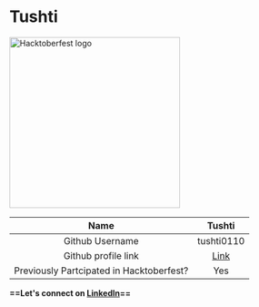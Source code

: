# Tushti

<img height=300 width=300 src="https://raw.githubusercontent.com/WomenWhoCodeDelhi/Hacktoberfest2020/main/images/Icon.png" alt="Hacktoberfest logo">

| Name | Tushti |
|:--------:|:--------:|
| Github Username | tushti0110 |
| Github profile link | [Link](https://github.com/tushti0110) |
| Previously Partcipated in Hacktoberfest? | Yes |


**==Let's connect on [LinkedIn](https://www.linkedin.com/in/tushti-8294a8188/)==** 

